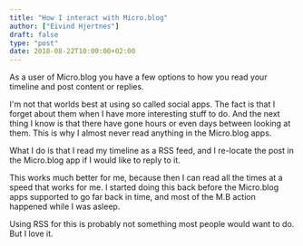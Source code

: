 ```yaml
---
title: "How I interact with Micro.blog"
author: ["Eivind Hjertnes"]
draft: false
type: "post"
date: 2018-08-22T10:00:00+02:00
---
```


As a user of Micro.blog you have a few options to how you read your
timeline and post content or replies.

I'm not that worlds best at using so called social apps. The fact is
that I forget about them when I have more interesting stuff to do. And
the next thing I know is that there have gone hours or even days between
looking at them. This is why I almost never read anything in the
Micro.blog apps.

What I do is that I read my timeline as a RSS feed, and I re-locate the
post in the Micro.blog app if I would like to reply to it.

This works much better for me, because then I can read all the times at
a speed that works for me. I started doing this back before the
Micro.blog apps supported to go far back in time, and most of the M.B
action happened while I was asleep.

Using RSS for this is probably not something most people would want to
do. But I love it.
